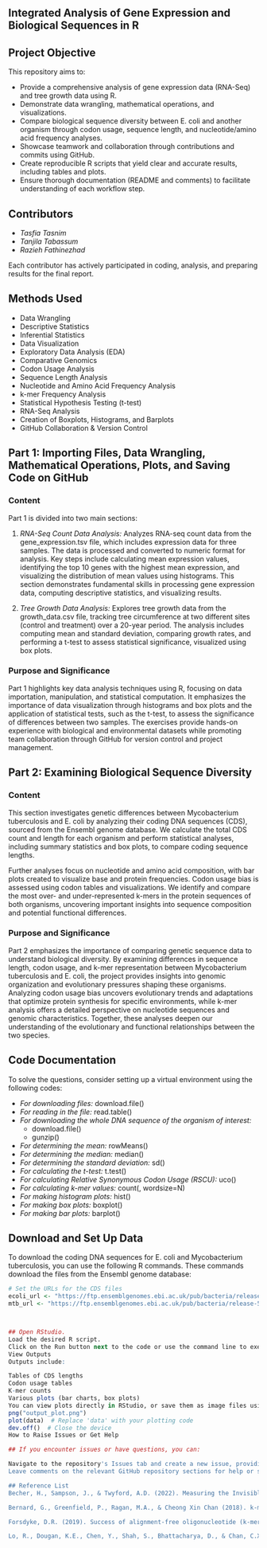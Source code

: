 ## Integrated Analysis of Gene Expression and Biological Sequences in R


## Project Objective

This repository aims to:

- Provide a comprehensive analysis of gene expression data (RNA-Seq) and tree growth data using R.
- Demonstrate data wrangling, mathematical operations, and visualizations.
- Compare biological sequence diversity between E. coli and another organism through codon usage, sequence length, and nucleotide/amino acid frequency analyses.
- Showcase teamwork and collaboration through contributions and commits using GitHub.
- Create reproducible R scripts that yield clear and accurate results, including tables and plots.
- Ensure thorough documentation (README and comments) to facilitate understanding of each workflow step.

## Contributors

- *Tasfia Tasnim*
- *Tanjila Tabassum*
- *Razieh Fathinezhad*

Each contributor has actively participated in coding, analysis, and preparing results for the final report.

## Methods Used

- Data Wrangling
- Descriptive Statistics
- Inferential Statistics
- Data Visualization
- Exploratory Data Analysis (EDA)
- Comparative Genomics
- Codon Usage Analysis
- Sequence Length Analysis
- Nucleotide and Amino Acid Frequency Analysis
- k-mer Frequency Analysis
- Statistical Hypothesis Testing (t-test)
- RNA-Seq Analysis
- Creation of Boxplots, Histograms, and Barplots
- GitHub Collaboration & Version Control
## Part 1: Importing Files, Data Wrangling, Mathematical Operations, Plots, and Saving Code on GitHub

### Content

Part 1 is divided into two main sections:

1. *RNA-Seq Count Data Analysis:* Analyzes RNA-seq count data from the gene_expression.tsv file, which includes expression data for three samples. The data is processed and converted to numeric format for analysis. Key steps include calculating mean expression values, identifying the top 10 genes with the highest mean expression, and visualizing the distribution of mean values using histograms. This section demonstrates fundamental skills in processing gene expression data, computing descriptive statistics, and visualizing results.

2. *Tree Growth Data Analysis:* Explores tree growth data from the growth_data.csv file, tracking tree circumference at two different sites (control and treatment) over a 20-year period. The analysis includes computing mean and standard deviation, comparing growth rates, and performing a t-test to assess statistical significance, visualized using box plots.

### Purpose and Significance

Part 1 highlights key data analysis techniques using R, focusing on data importation, manipulation, and statistical computation. It emphasizes the importance of data visualization through histograms and box plots and the application of statistical tests, such as the t-test, to assess the significance of differences between two samples. The exercises provide hands-on experience with biological and environmental datasets while promoting team collaboration through GitHub for version control and project management.

## Part 2: Examining Biological Sequence Diversity

### Content

This section investigates genetic differences between Mycobacterium tuberculosis and E. coli by analyzing their coding DNA sequences (CDS), sourced from the Ensembl genome database. We calculate the total CDS count and length for each organism and perform statistical analyses, including summary statistics and box plots, to compare coding sequence lengths. 

Further analyses focus on nucleotide and amino acid composition, with bar plots created to visualize base and protein frequencies. Codon usage bias is assessed using codon tables and visualizations. We identify and compare the most over- and under-represented k-mers in the protein sequences of both organisms, uncovering important insights into sequence composition and potential functional differences.

### Purpose and Significance

Part 2 emphasizes the importance of comparing genetic sequence data to understand biological diversity. By examining differences in sequence length, codon usage, and k-mer representation between Mycobacterium tuberculosis and E. coli, the project provides insights into genomic organization and evolutionary pressures shaping these organisms. Analyzing codon usage bias uncovers evolutionary trends and adaptations that optimize protein synthesis for specific environments, while k-mer analysis offers a detailed perspective on nucleotide sequences and genomic characteristics. Together, these analyses deepen our understanding of the evolutionary and functional relationships between the two species.

## Code Documentation

To solve the questions, consider setting up a virtual environment using the following codes:

- *For downloading files:* download.file()
- *For reading in the file:* read.table()
- *For downloading the whole DNA sequence of the organism of interest:* 
  - download.file()
  - gunzip()
- *For determining the mean:* rowMeans()
- *For determining the median:* median()
- *For determining the standard deviation:* sd()
- *For calculating the t-test:* t.test()
- *For calculating Relative Synonymous Codon Usage (RSCU):* uco()
- *For calculating k-mer values:* count(, wordsize=N)
- *For making histogram plots:* hist()
- *For making box plots:* boxplot()
- *For making bar plots:* barplot()

## Download and Set Up Data

To download the coding DNA sequences for E. coli and Mycobacterium tuberculosis, you can use the following R commands. These commands download the files from the Ensembl genome database:


```R
# Set the URLs for the CDS files
ecoli_url <- "https://ftp.ensemblgenomes.ebi.ac.uk/pub/bacteria/release-59/fasta/bacteria_0_collection/escherichia_coli_str_k_12_substr_mg1655_gca_000005845/cds/Escherichia_coli_str_k_12_substr_mg1655_gca_000005845.ASM584v2.cds.all.fa.gz"
mtb_url <- "https://ftp.ensemblgenomes.ebi.ac.uk/pub/bacteria/release-59/fasta/bacteria_4_collection/mycobacterium_tuberculosis_gca_001318445/cds/Mycobacterium_tuberculosis_gca_001318445.6505_5_10.cds.all.fa.gz"



## Open RStudio.
Load the desired R script.
Click on the Run button next to the code or use the command line to execute it.
View Outputs
Outputs include:

Tables of CDS lengths
Codon usage tables
K-mer counts
Various plots (bar charts, box plots)
You can view plots directly in RStudio, or save them as image files using the following commands: # Example of saving a plot
png("output_plot.png")
plot(data)  # Replace 'data' with your plotting code
dev.off()  # Close the device
How to Raise Issues or Get Help

## If you encounter issues or have questions, you can:

Navigate to the repository's Issues tab and create a new issue, providing a detailed description of the problem along with error messages or steps to reproduce the issue.
Leave comments on the relevant GitHub repository sections for help or suggestions.

## Reference List
Becher, H., Sampson, J., & Twyford, A.D. (2022). Measuring the Invisible: The Sequences Causal of Genome Size Differences in Eyebrights (Euphrasia) Revealed by k-mers. Frontiers in Plant Science, 13. doi: 10.3389/fpls.2022.818410.

Bernard, G., Greenfield, P., Ragan, M.A., & Cheong Xin Chan (2018). k-mer Similarity, Networks of Microbial Genomes, and Taxonomic Rank. MSystems, 3(6). doi: 10.1128/msystems.00257-18.

Forsdyke, D.R. (2019). Success of alignment-free oligonucleotide (k-mer) analysis confirms relative importance of genomes not genes in speciation and phylogeny. Biological Journal of the Linnean Society. doi: 10.1093/biolinnean/blz096.

Lo, R., Dougan, K.E., Chen, Y., Shah, S., Bhattacharya, D., & Chan, C.X. (2022). Alignment-Free Analysis of Whole-Genome Sequences From Symbiodiniaceae Reveals Different Phylogenetic Signals in Distinct Regions. Frontiers in Plant Science, 13. doi: 10.3389/fpls.2022.815714.




